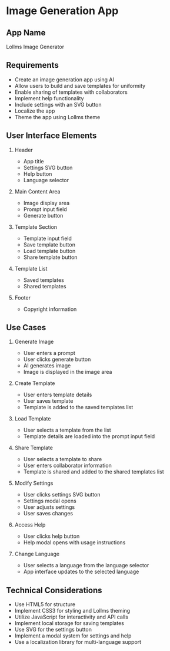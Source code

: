 # Image Generation App

## App Name
Lollms Image Generator

## Requirements
- Create an image generation app using AI
- Allow users to build and save templates for uniformity
- Enable sharing of templates with collaborators
- Implement help functionality
- Include settings with an SVG button
- Localize the app
- Theme the app using Lollms theme

## User Interface Elements
1. Header
   - App title
   - Settings SVG button
   - Help button
   - Language selector

2. Main Content Area
   - Image display area
   - Prompt input field
   - Generate button

3. Template Section
   - Template input field
   - Save template button
   - Load template button
   - Share template button

4. Template List
   - Saved templates
   - Shared templates

5. Footer
   - Copyright information

## Use Cases
1. Generate Image
   - User enters a prompt
   - User clicks generate button
   - AI generates image
   - Image is displayed in the image area

2. Create Template
   - User enters template details
   - User saves template
   - Template is added to the saved templates list

3. Load Template
   - User selects a template from the list
   - Template details are loaded into the prompt input field

4. Share Template
   - User selects a template to share
   - User enters collaborator information
   - Template is shared and added to the shared templates list

5. Modify Settings
   - User clicks settings SVG button
   - Settings modal opens
   - User adjusts settings
   - User saves changes

6. Access Help
   - User clicks help button
   - Help modal opens with usage instructions

7. Change Language
   - User selects a language from the language selector
   - App interface updates to the selected language

## Technical Considerations
- Use HTML5 for structure
- Implement CSS3 for styling and Lollms theming
- Utilize JavaScript for interactivity and API calls
- Implement local storage for saving templates
- Use SVG for the settings button
- Implement a modal system for settings and help
- Use a localization library for multi-language support